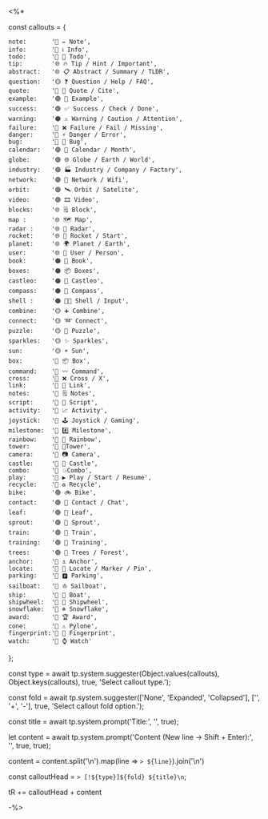 <%*

const callouts = {

    note:       '🔵 ✏ Note', 
    info:       '🔵 ℹ️ Info',  
    todo:       '🔵 🔳 Todo', 
    tip:        '🌐 🔥 Tip / Hint / Important',   
    abstract:   '🌐 📋 Abstract / Summary / TLDR',    
    question:   '🟡 ❓ Question / Help / FAQ',    
    quote:      '🔘 💬 Quote / Cite', 
    example:    '🟣 📑 Example',  
    success:    '🟢 ✅ Success / Check / Done',   
    warning:    '🟠 ⚠️ Warning / Caution / Attention',    
    failure:    '🔴 ❌ Failure / Fail / Missing', 
    danger:     '🔴 ⚡ Danger / Error',   
    bug:        '🔴 🐞 Bug',
    calendar:   '🟣 📅 Calendar / Month',
    globe:      '🟣 🌐 Globe / Earth / World',
    industry:   '🟣 🏭 Industry / Company / Factory',
    network:    '🟣 🛜 Network / Wifi',
    orbit:      '🟣 🛰️ Orbit / Satelite',
    video:      '🟣 🎞️ Video',
    blocks:     '🌐 🗒️ Block',
    map :       '🌐 🗺️ Map',
    radar :     '🌐 🔭 Radar',
    rocket:     '🌐 🚀 Rocket / Start',
    planet:     '🌐 🌍 Planet / Earth',
    user:       '🌐 👤 User / Person',
    book:       '🟠 📖 Book',
    boxes:      '🟠 📦 Boxes',
    castleo:    '🟠 🏰 Castleo',
    compass:    '🟠 🧭 Compass',
    shell :     '🟠 🧑‍💻 Shell / Input',
    combine:    '🟡 ➕ Combine',
    connect:    '🟡 ➿ Connect',
    puzzle:     '🟡 🧩 Puzzle',
    sparkles:   '🟡 ✨ Sparkles',
    sun:        '🟡 ☀️ Sun',
    box:        '🔘 📦 Box',
    command:    '🔘 〰️ Command',
    cross:      '🔘 ❌ Cross / X',
    link:       '🔘 🔗 Link',
    notes:      '🔘 🗒️ Notes',
    script:     '🔘 📒 Script',
    activity:   '🩷 📈 Activity',
    joystick:   '🩷 🕹️ Joystick / Gaming',
    milestone:  '🩷 #️⃣ Milestone',
    rainbow:    '🩷 🌈 Rainbow',
    tower:      '🩷 🗼Tower',
    camera:     '🩵 📷 Camera',
    castle:     '🩵 🏰 Castle',
    combo:      '🩵 💥Combo',
    play:       '🩵 ▶️ Play / Start / Resume',
    recycle:    '🩵 ♻️ Recycle',
    bike:       '🟢 🚲 Bike',
    contact:    '🟢 💬 Contact / Chat',
    leaf:       '🟢 🍂 Leaf',
    sprout:     '🟢 🌴 Sprout',
    train:      '🟢 🚄 Train',
    training:   '🟢 🎯 Training',
    trees:      '🟢 🌳 Trees / Forest',
    anchor:     '🔵 ⚓ Anchor',
    locate:     '🔵 📍 Locate / Marker / Pin',
    parking:    '🔵 🅿️ Parking',
    sailboat:   '🔵 ⛵ Sailboat',
    ship:       '🔵 🚢 Boat',
    shipwheel:  '🔵 🔆 Shipwheel',
    snowflake:  '🔵 ❄️ Snowflake',
    award:      '🔴 🏆 Award',
    cone:       '🔴 ⚠️ Pylone',
    fingerprint:'🔴 🐾 Fingerprint',
    watch:      '🔴 ⌚ Watch'
};

  

const type = await tp.system.suggester(Object.values(callouts), Object.keys(callouts), true, 'Select callout type.');

const fold = await tp.system.suggester(['None', 'Expanded', 'Collapsed'], ['', '+', '-'], true, 'Select callout fold option.');

  

const title = await tp.system.prompt('Title:', '', true);

let content = await tp.system.prompt('Content (New line -> Shift + Enter):', '', true, true);

content = content.split('\n').map(line => `> ${line}`).join('\n')

  

const calloutHead = `> [!${type}]${fold} ${title}\n`;

  

tR += calloutHead + content

-%>